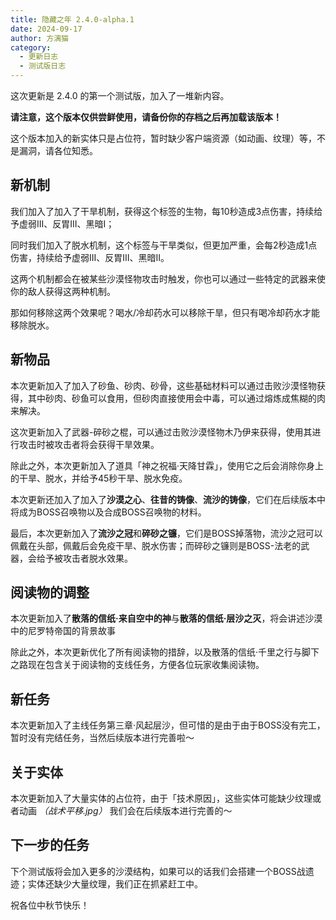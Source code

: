```yaml
---
title: 隐藏之年 2.4.0-alpha.1
date: 2024-09-17
author: 方漓猫
category:
  - 更新日志
  - 测试版日志
---
```

这次更新是 2.4.0 的第一个测试版，加入了一堆新内容。

<!-- more -->

**请注意，这个版本仅供尝鲜使用，请备份你的存档之后再加载该版本！**

这个版本加入的新实体只是占位符，暂时缺少客户端资源（如动画、纹理）等，不是漏洞，请各位知悉。

## 新机制
我们加入了加入了干旱机制，获得这个标签的生物，每10秒造成3点伤害，持续给予虚弱III、反胃III、黑暗I；

同时我们加入了脱水机制，这个标签与干旱类似，但更加严重，会每2秒造成1点伤害，持续给予虚弱III、反胃III、黑暗II。

这两个机制都会在被某些沙漠怪物攻击时触发，你也可以通过一些特定的武器来使你的敌人获得这两种机制。
 
那如何移除这两个效果呢？喝水/冷却药水可以移除干旱，但只有喝冷却药水才能移除脱水。

## 新物品
本次更新加入了加入了砂鱼、砂肉、砂骨，这些基础材料可以通过击败沙漠怪物获得，其中砂肉、砂鱼可以食用，但砂肉直接使用会中毒，可以通过熔炼成焦糊的肉来解决。

这次更新加入了武器-碎砂之棍，可以通过击败沙漠怪物木乃伊来获得，使用其进行攻击时被攻击者将会获得干旱效果。

除此之外，本次更新加入了道具「神之祝福·天降甘霖」，使用它之后会消除你身上的干旱、脱水，并给予45秒干旱、脱水免疫。

本次更新还加入了加入了**沙漠之心**、**往昔的铸像**、**流沙的铸像**，它们在后续版本中将成为BOSS召唤物以及合成BOSS召唤物的材料。

最后，本次更新加入了**流沙之冠**和**碎砂之镰**，它们是BOSS掉落物，流沙之冠可以佩戴在头部，佩戴后会免疫干旱、脱水伤害；而碎砂之镰则是BOSS-法老的武器，会给予被攻击者脱水效果。

## 阅读物的调整
本次更新加入了**散落的信纸·来自空中的神**与**散落的信纸·层沙之灭**，将会讲述沙漠中的尼罗特帝国的背景故事

除此之外，本次更新优化了所有阅读物的措辞，以及散落的信纸·千里之行与脚下之路现在包含关于阅读物的支线任务，方便各位玩家收集阅读物。

## 新任务
本次更新加入了主线任务第三章·风起层沙，但可惜的是由于由于BOSS没有完工，暂时没有完结任务，当然后续版本进行完善啦～
 
## 关于实体
本次更新加入了大量实体的占位符，由于「技术原因」，这些实体可能缺少纹理或者动画 *（战术平移.jpg）* 我们会在后续版本进行完善的～

## 下一步的任务
下个测试版将会加入更多的沙漠结构，如果可以的话我们会搭建一个BOSS战遗迹；实体还缺少大量纹理，我们正在抓紧赶工中。

祝各位中秋节快乐！